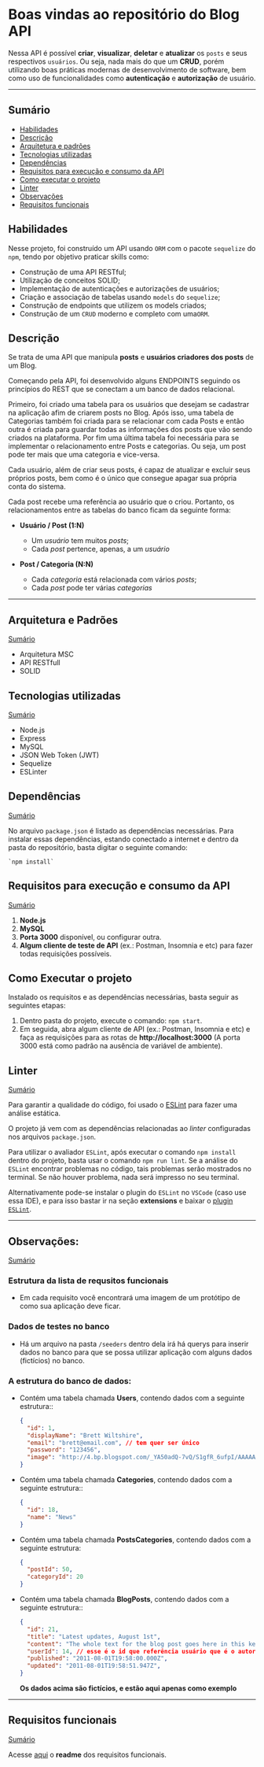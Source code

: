 # Boas vindas ao repositório do **Blog API**

Nessa API é possível **criar**, **visualizar**, **deletar** e **atualizar** os `posts` e seus respectivos `usuários`. Ou seja, nada mais do que um **CRUD**, porém utilizando boas práticas modernas de desenvolvimento de software, bem como uso de funcionalidades como **autenticação** e **autorização** de usuário.

---

## <span id="sumario">Sumário</span>

- [Habilidades](#habilidades)
- [Descrição](#descrição)
- [Arquitetura e padrões](#arquitetura-e-padroes)
- [Tecnologias utilizadas](#tecnologias-utilizadas)
- [Dependências](#dependencias)
- [Requisitos para execução e consumo da API](#requisitos-execucao)
- [Como executar o projeto](#como-executar-o-projeto)
- [Linter](#linter)
- [Observações](#-observações)
- [Requisitos funcionais](#requisitos-funcionais)
  
## Habilidades 

Nesse projeto, foi construído um API usando `ORM` com o pacote `sequelize` do `npm`, tendo por objetivo praticar skills como:
 - Construção de uma API RESTful;
 - Utilização de conceitos SOLID;
 - Implementação de autenticações e autorizações de usuários; 
 - Criação e associação de tabelas usando `models` do `sequelize`;
 - Construção de endpoints que utilizem os models criados; 
 - Construção de um `CRUD` moderno e completo com uma`ORM`.


## Descrição

Se trata de uma API que manipula **posts** e **usuários criadores dos posts** de um Blog.

Começando pela API, foi desenvolvido alguns ENDPOINTS seguindo os princípios do REST que se conectam a um banco de dados relacional.

Primeiro, foi criado uma tabela para os usuários que desejam se cadastrar na aplicação afim de criarem posts no Blog. Após isso, uma tabela de Categorias também foi criada para se relacionar com cada Posts e então outra é criada para guardar todas as informações dos posts que vão sendo criados na plataforma. Por fim uma última tabela foi necessária para se implementar o relacionamento entre Posts e categorias. Ou seja, um post pode ter mais que uma categoria e vice-versa.

Cada usuário, além de criar seus posts, é capaz de atualizar e excluir seus próprios posts, bem como é o único que consegue apagar sua própria conta do sistema.

Cada post recebe uma referência ao usuário que o criou.
Portanto, os relacionamentos entre as tabelas do banco ficam da seguinte forma:

- **Usuário / Post (1:N)**
  - Um _usuário_ tem muitos _posts_;
  - Cada _post_ pertence, apenas, a um _usuário_

- **Post / Categoria (N:N)**
  - Cada _categoria_ está relacionada com vários _posts_;
  - Cada _post_ pode ter várias _categorias_

---

## <span id="arquitetura-e-padroes">Arquitetura e Padrões</span>
<a href="#sumario">Sumário</a>

* Arquitetura MSC
* API RESTfull
* SOLID

## <span id="tecnologias-utilizadas">Tecnologias utilizadas</span>
<a href="#sumario">Sumário</a>

* Node.js
* Express
* MySQL
* JSON Web Token (JWT)
* Sequelize
* ESLinter

## <span id="dependencias">Dependências</span>
<a href="#sumario">Sumário</a>

No arquivo `package.json` é listado as dependências necessárias.
Para instalar essas dependências, estando conectado a internet e dentro da pasta do repositório, basta digitar o seguinte comando:

    `npm install`

## <span id="requisitos-execucao">Requisitos para execução e consumo da API</span>
<a href="#sumario">Sumário</a>

1. **Node.js**
2. **MySQL**
3. **Porta 3000** disponível, ou configurar outra.
4. **Algum cliente de teste de API** (ex.: Postman, Insomnia e etc) para fazer todas requisições possíveis.

## Como Executar o projeto

Instalado os requisitos e as dependências necessárias, basta seguir as seguintes etapas:

1. Dentro pasta do projeto, execute o comando: `npm start`.
2. Em seguida, abra algum cliente de API (ex.: Postman, Insomnia e etc) e faça as requisições para as rotas de **http://localhost:3000** (A porta 3000 está como padrão na ausência de variável de ambiente).

## Linter
<a href="#sumario">Sumário</a>

Para garantir a qualidade do código, foi usado o [ESLint](https://eslint.org/) para fazer uma análise estática.

O projeto já vem com as dependências relacionadas ao _linter_ configuradas nos arquivos `package.json`.

Para utilizar o avaliador `ESLint`, após executar o comando `npm install` dentro do projeto, basta usar o comando `npm run lint`. Se a análise do `ESLint` encontrar problemas no código, tais problemas serão mostrados no terminal. Se não houver problema, nada será impresso no seu terminal.

Alternativamente pode-se instalar o plugin do `ESLint` no `VSCode` (caso use essa IDE), e para isso bastar ir na seção **extensions** e baixar o [plugin `ESLint`](https://marketplace.visualstudio.com/items?itemName=dbaeumer.vscode-eslint).


---

## Observações:
<a href="#sumario">Sumário</a>

### Estrutura da lista de requsitos funcionais

- Em cada requisito você encontrará uma imagem de um protótipo de como sua aplicação deve ficar. 

### Dados de testes no banco

- Há um arquivo na pasta `/seeders` dentro dela irá há querys para inserir dados no banco para que se possa utilizar aplicação com alguns dados (fictícios) no banco. 

### A estrutura do banco de dados:


- Contém uma tabela chamada **Users**, contendo dados com a seguinte estrutura::

  ```json
  {
    "id": 1,
    "displayName": "Brett Wiltshire",
    "email": "brett@email.com", // tem quer ser único
    "password": "123456",
    "image": "http://4.bp.blogspot.com/_YA50adQ-7vQ/S1gfR_6ufpI/AAAAAAAAAAk/1ErJGgRWZDg/S45/brett.png"
  }
  ```
- Contém uma tabela chamada **Categories**, contendo dados com a seguinte estrutura::

  ```json
  {
    "id": 18,
    "name": "News"
  }
  ```

- Contém uma tabela chamada **PostsCategories**, contendo dados com a seguinte estrutura:

  ```json
  {
    "postId": 50,
    "categoryId": 20
  }
  ```

- Contém uma tabela chamada **BlogPosts**, contendo dados com a seguinte estrutura::

  ```json
  {
    "id": 21,
    "title": "Latest updates, August 1st",
    "content": "The whole text for the blog post goes here in this key",
    "userId": 14, // esse é o id que referência usuário que é o autor do post
    "published": "2011-08-01T19:58:00.000Z",
    "updated": "2011-08-01T19:58:51.947Z",
  }
  ```
  
  **Os dados acima são fictícios, e estão aqui apenas como exemplo**  

---

## Requisitos funcionais
<a href="#sumario">Sumário</a>

Acesse  [aqui](Functional-Requirements.md) o **readme** dos requisitos funcionais.
